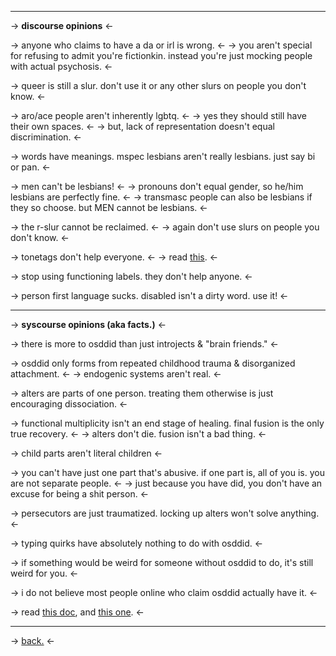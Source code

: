 ***

-> **discourse opinions** <-

-> anyone who claims to have a da or irl is wrong. <-
-> you aren't special for refusing to admit you're fictionkin. instead you're just mocking people with actual psychosis. <-

-> queer is still a slur. don't use it or any other slurs on people you don't know. <- 

-> aro/ace people aren't inherently lgbtq. <- 
-> yes they should still have their own spaces. <-
-> but, lack of representation doesn't equal discrimination. <-

-> words have meanings. mspec lesbians aren't really lesbians. just say bi or pan. <- 

-> men can't be lesbians! <-
-> pronouns don't equal gender, so he/him lesbians are perfectly fine. <- 
-> transmasc people can also be lesbians if they so choose. but MEN cannot be lesbians. <- 

-> the r-slur cannot be reclaimed. <- 
-> again don't use slurs on people you don't know. <- 

-> tonetags don't help everyone. <- 
-> read [this](https://rentry.co/tonetagging). <- 

-> stop using functioning labels. they don't help anyone.  <- 

-> person first language sucks. disabled isn't a dirty word. use it! <- 

***

-> **syscourse opinions (aka facts.)** <- 

-> there is more to osddid than just introjects & "brain friends." <-

-> osddid only forms from repeated childhood trauma & disorganized attachment. <-
-> endogenic systems aren't real. <-

-> alters are parts of one person. treating them otherwise is just encouraging dissociation. <-

-> functional multiplicity isn't an end stage of healing. final fusion is the only true recovery. <-
-> alters don't die. fusion isn't a bad thing. <-

-> child parts aren't literal children <-

-> you can't have just one part that's abusive. if one part is, all of you is. you are not separate people. <-
-> just because you have did, you don't have an excuse for being a shit person. <-

-> persecutors are just traumatized. locking up alters won't solve anything. <-

-> typing quirks have absolutely nothing to do with osddid. <-

-> if something would be weird for someone without osddid to do, it's still weird for you. <-

-> i do not believe most people online who claim osddid actually have it. <-

-> read [this doc](https://docs.google.com/document/d/1nRQX1FJfWD6RKWTc6Hdcq2H5L3rlIUlOCwiJBQ8Vb48/edit), and [this one](https://docs.google.com/document/d/14zEqDnO60EplWatv8GwHNMwa3r3HaT-f8NeU8M_GxKY/edit). <-

***
-> [back.](https://rentry.co/forewarned) <-